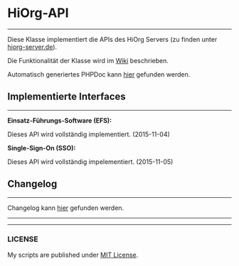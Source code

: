 # HiOrg-API

-----

Diese Klasse implementiert die APIs des HiOrg Servers (zu finden unter [hiorg-server.de](https://info.hiorg-server.de/)).

Die Funktionalität der Klasse wird im [Wiki](https://bitbucket.org/BlackyPanther/hiorg-api/wiki/Home) beschrieben.

Automatisch generiertes PHPDoc kann [hier](http://blackypanther.bitbucket.org/api/classes/AMWD.HiOrgApi.html) gefunden werden.


## Implementierte Interfaces

-----

__Einsatz-Führungs-Software (EFS):__

Dieses API wird vollständig implementiert. (2015-11-04)

__Single-Sign-On (SSO):__

Dieses API wird vollständig impelementiert. (2015-11-05)



## Changelog

-----

Changelog kann [hier](CHANGELOG) gefunden werden.

-----

-----

### LICENSE
My scripts are published under [MIT License](https://am-wd.de/?p=about#license).
